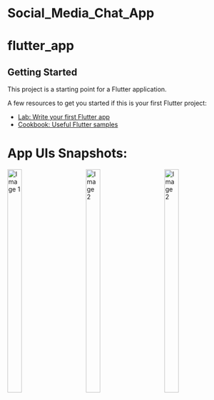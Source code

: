 # Social_Media_Chat_App

# flutter_app

## Getting Started

This project is a starting point for a Flutter application.

A few resources to get you started if this is your first Flutter project:

- [Lab: Write your first Flutter app](https://docs.flutter.dev/get-started/codelab)
- [Cookbook: Useful Flutter samples](https://docs.flutter.dev/cookbook)



# App UIs Snapshots:

<div style="display: flex; gap: 50px;">
  <img src="https://github.com/yogi753/Social_Media_Chat_App_Flutter/assets/113347563/6363af59-1dd4-4e44-b085-2e4ab8529d38" alt="Image 1" style="width: 25%; height: 500px;">
  <img src="https://github.com/yogi753/Social_Media_Chat_App_Flutter/assets/113347563/c3d54404-9f00-41c9-84fe-0a645fe29b93" alt="Image 2" style="width: 25%; height: 500px;">
  <img src="" alt="Image 2" style="width: 25%; height: 500px;">
</div>






